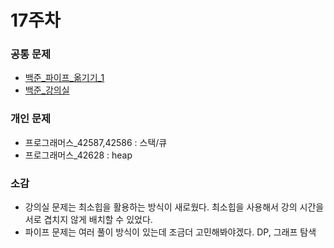 # 17주차

### 공통 문제
  - [백준_파이프_옮기기_1](https://www.acmicpc.net/problem/17070) 
  - [백준_강의실](https://www.acmicpc.net/problem/1374)


### 개인 문제
  - 프로그래머스_42587,42586 : 스택/큐
  - 프로그래머스_42628 : heap

### 소감
- 강의실 문제는 최소힙을 활용하는 방식이 새로웠다. 최소힙을 사용해서 강의 시간을 서로 겹치지 않게 배치할 수 있었다.
- 파이프 문제는 여러 풀이 방식이 있는데 조금더 고민해봐야겠다. DP, 그래프 탐색